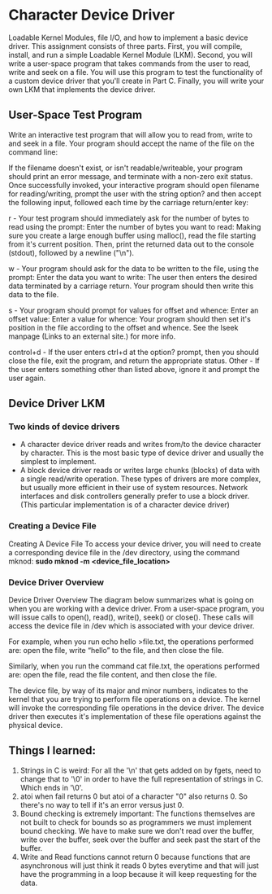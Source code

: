 # Character Device Driver 
Loadable Kernel Modules, file I/O, and how to implement a basic device driver.
This assignment consists of three parts.  First, you will compile, install, and run a simple Loadable Kernel Module (LKM).  Second, you will write a user-space program that takes commands from the user to read, write and seek on a file.  You will use this program to test the functionality of a custom device driver that you'll create in Part C.  Finally, you will write your own LKM that implements the device driver.

## User-Space Test Program 
Write an interactive test program that will allow you to read from, write to and seek in a file.  Your program should accept the name of the file on the command line:

If the filename doesn't exist, or isn't readable/writeable, your program should print an error message, and terminate with a non-zero exit status.
Once successfully invoked, your interactive program should open filename for reading/writing, prompt the user with the string option? and then accept the following input, followed each time by the carriage return/enter key:

r - Your test program should immediately ask for the number of bytes to read using the prompt:
Enter the number of bytes you want to read:
Making sure you create a large enough buffer using malloc(), read the file starting from it's current position.  Then, print the returned data out to the console (stdout), followed by a newline ("\n").

w - Your program should ask for the data to be written to the file, using the prompt:
Enter the data you want to write:
The user then enters the desired data terminated by a carriage return.  Your program should then write this data to the file.

s - Your program should prompt for values for offset and whence:
Enter an offset value: 
Enter a value for whence:
Your program should then set it's position in the file according to the offset and whence.  See the lseek manpage (Links to an external site.) for more info.

control+d - If the user enters ctrl+d at the option? prompt, then you should close the file, exit the program, and return the appropriate status.
Other - If the user enters something other than listed above, ignore it and prompt the user again.

## Device Driver LKM 
### Two kinds of device drivers 
- A character device driver reads and writes from/to the device character by character.  This is the most basic type of device driver and usually the simplest to implement.
- A block device driver reads or writes large chunks (blocks) of data with a single read/write operation.​  These types of drivers are more complex, but usually more efficient in their use of system resources.  Network interfaces and disk controllers generally prefer to use a block driver.
(This particular implementation is of a character device driver) 

### Creating a Device File 
Creating A Device File
To access your device driver, you will need to create a corresponding device file in the /dev directory, using the command mknod:
**sudo mknod -m <permission> <device_file_location> <type of driver> <major number> <minor number>**

### Device Driver Overview 
Device Driver Overview
The diagram below summarizes what is going on when you are working with a device driver.  From a user-space program, you will issue calls to ​open(), read(), write(), seek() or close().  These calls will access the device file in /dev which is associated with your device driver. 

For example, when you run echo hello >file.txt, the operations performed are: open the file, write “hello” to the file, and then close the file.

Similarly, when you run the command cat file.txt, the operations performed are: open the file, read the file content, and then close the file.

The device file, by way of its major and minor numbers, indicates to the kernel that you are trying to perform file operations on a device.  The kernel will invoke the corresponding file operations in the device driver.  The device driver then executes it's implementation of these file operations against the physical device. 

## Things I learned: 
1. Strings in C is weird: For all the '\n' that gets added on by fgets, need to change that to '\0' in order to have the full representation of strings in C. Which ends in '\0'. 
2. atoi when fail returns 0 but atoi of a character "0" also returns 0. So there's no way to tell if it's an error versus just 0. 
3. Bound checking is extremely important: The functions themselves are not built to check for bounds so as programmers we must implement bound checking. We have to make sure we don't read over the buffer, write over the buffer, seek over the buffer and seek past the start of the buffer. 
4. Write and Read functions cannot return 0 because functions that are asynchronous will just think it reads 0 bytes everytime and that will just have the programming in a loop because it will keep requesting for the data. 
